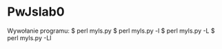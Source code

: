 # PwJslab0
Wywołanie programu:
$ perl myls.py
$ perl myls.py -l
$ perl myls.py -L
$ perl myls.py -Ll
